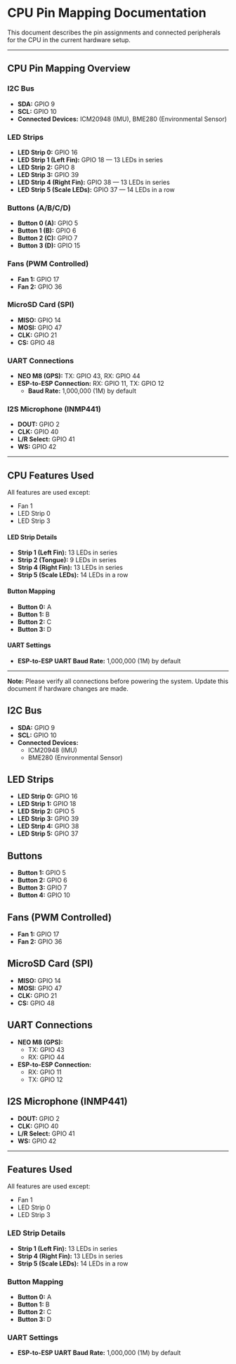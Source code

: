 
# CPU Pin Mapping Documentation

This document describes the pin assignments and connected peripherals for the CPU in the current hardware setup.

---

## CPU Pin Mapping Overview

### I2C Bus
- **SDA:** GPIO 9
- **SCL:** GPIO 10
- **Connected Devices:** ICM20948 (IMU), BME280 (Environmental Sensor)

### LED Strips
- **LED Strip 0:** GPIO 16
- **LED Strip 1 (Left Fin):** GPIO 18 — 13 LEDs in series
- **LED Strip 2:** GPIO 8
- **LED Strip 3:** GPIO 39
- **LED Strip 4 (Right Fin):** GPIO 38 — 13 LEDs in series
- **LED Strip 5 (Scale LEDs):** GPIO 37 — 14 LEDs in a row

### Buttons (A/B/C/D)
- **Button 0 (A):** GPIO 5
- **Button 1 (B):** GPIO 6
- **Button 2 (C):** GPIO 7
- **Button 3 (D):** GPIO 15

### Fans (PWM Controlled)
- **Fan 1:** GPIO 17
- **Fan 2:** GPIO 36

### MicroSD Card (SPI)
- **MISO:** GPIO 14
- **MOSI:** GPIO 47
- **CLK:** GPIO 21
- **CS:** GPIO 48

### UART Connections
- **NEO M8 (GPS):** TX: GPIO 43, RX: GPIO 44
- **ESP-to-ESP Connection:** RX: GPIO 11, TX: GPIO 12
  - **Baud Rate:** 1,000,000 (1M) by default

### I2S Microphone (INMP441)
- **DOUT:** GPIO 2
- **CLK:** GPIO 40
- **L/R Select:** GPIO 41
- **WS:** GPIO 42

---

## CPU Features Used

All features are used except:
- Fan 1
- LED Strip 0
- LED Strip 3

#### LED Strip Details
- **Strip 1 (Left Fin):** 13 LEDs in series
- **Strip 2 (Tongue):** 9 LEDs in series
- **Strip 4 (Right Fin):** 13 LEDs in series
- **Strip 5 (Scale LEDs):** 14 LEDs in a row

#### Button Mapping
- **Button 0:** A
- **Button 1:** B
- **Button 2:** C
- **Button 3:** D

#### UART Settings
- **ESP-to-ESP UART Baud Rate:** 1,000,000 (1M) by default

---

**Note:** Please verify all connections before powering the system. Update this document if hardware changes are made.

## I2C Bus
- **SDA:** GPIO 9
- **SCL:** GPIO 10
- **Connected Devices:**
  - ICM20948 (IMU)
  - BME280 (Environmental Sensor)

## LED Strips
- **LED Strip 0:** GPIO 16
- **LED Strip 1:** GPIO 18
- **LED Strip 2:** GPIO 5
- **LED Strip 3:** GPIO 39
- **LED Strip 4:** GPIO 38
- **LED Strip 5:** GPIO 37

## Buttons
- **Button 1:** GPIO 5
- **Button 2:** GPIO 6
- **Button 3:** GPIO 7
- **Button 4:** GPIO 10

## Fans (PWM Controlled)
- **Fan 1:** GPIO 17
- **Fan 2:** GPIO 36

## MicroSD Card (SPI)
- **MISO:** GPIO 14
- **MOSI:** GPIO 47
- **CLK:** GPIO 21
- **CS:** GPIO 48

## UART Connections
- **NEO M8 (GPS):**
  - TX: GPIO 43
  - RX: GPIO 44
- **ESP-to-ESP Connection:**
  - RX: GPIO 11
  - TX: GPIO 12

## I2S Microphone (INMP441)
- **DOUT:** GPIO 2
- **CLK:** GPIO 40
- **L/R Select:** GPIO 41
- **WS:** GPIO 42



---

## Features Used

All features are used except:
- Fan 1
- LED Strip 0
- LED Strip 3

### LED Strip Details
- **Strip 1 (Left Fin):** 13 LEDs in series
- **Strip 4 (Right Fin):** 13 LEDs in series
- **Strip 5 (Scale LEDs):** 14 LEDs in a row

### Button Mapping
- **Button 0:** A
- **Button 1:** B
- **Button 2:** C
- **Button 3:** D

### UART Settings
- **ESP-to-ESP UART Baud Rate:** 1,000,000 (1M) by default